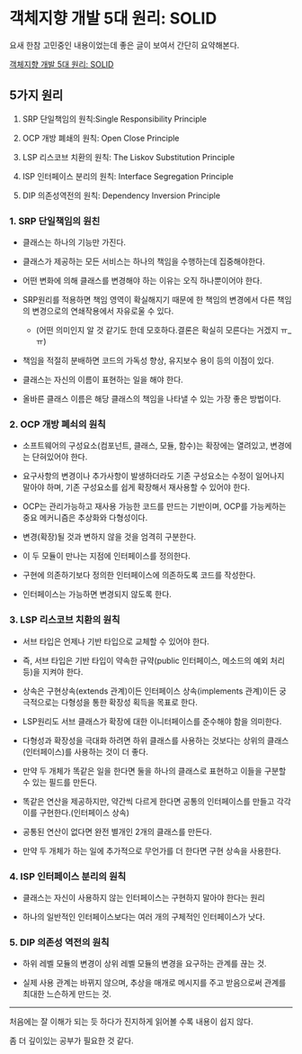 # 객체지향 개발 5대 원리: SOLID

요새 한참 고민중인 내용이었는데 좋은 글이 보여서 간단히 요약해본다.

[객체지향 개발 5대 원리: SOLID](http://www.nextree.co.kr/p6960/)

## 5가지 원리

1. SRP 단일책임의 원칙:Single Responsibility Principle

2. OCP 개방 폐쇄의 원칙: Open Close Principle

3. LSP 리스코브 치환의 원칙: The Liskov Substitution Principle

4. ISP 인터페이스 분리의 원칙: Interface Segregation Principle

5. DIP 의존성역전의 원칙: Dependency Inversion Principle

### 1. SRP 단일책임의 원친

* 클래스는 하나의 기능만 가진다.

* 클래스가 제공하는 모든 서비스는 하나의 책임을 수행하는데 집중해야한다.

* 어떤 변화에 의해 클래스를 변경해야 하는 이유는 오직 하나뿐이어야 한다.

* SRP원리를 적용하면 책임 영역이 확실해지기 때문에 한 책임의 변경에서 다른 책임의 변경으로의 연쇄작용에서 자유로울 수 있다.

    * (어떤 의미인지 알 것 같기도 한데 모호하다.결론은 확실히 모른다는 거겠지 ㅠ_ㅠ)

* 책임을 적절히 분배하면 코드의 가독성 향상, 유지보수 용이 등의 이점이 있다.

* 클래스는 자신의 이름이 표현하는 일을 해야 한다.

* 올바른 클래스 이름은 해당 클래스의 책임을 나타낼 수 있는 가장 좋은 방법이다. 

### 2. OCP 개방 폐쇠의 원칙

* 소프트웨어의 구성요소(컴포넌트, 클래스, 모듈, 함수)는 확장에는 열려있고, 변경에는 단혀있어야 한다.

* 요구사항의 변경이나 추가사항이 발생하더라도 기존 구성요소는 수정이 일어나지 말아야 하며, 기존 구성요소를 쉽게 확장해서 재사용할 수 있어야 한다.

* OCP는 관리가능하고 재사용 가능한 코드를 만드는 기반이며, OCP를 가능케하는 중요 메커니즘은 추상화와 다형성이다.

* 변경(확장)될 것과 변하지 않을 것을 엄격히 구분한다.

* 이 두 모듈이 만나는 지점에 인터페이스를 정의한다.

* 구현에 의존하기보다 정의한 인터페이스에 의존하도록 코드를 작성한다.

* 인터페이스는 가능하면 변경되지 않도록 한다.

### 3. LSP 리스코브 치환의 원칙

* 서브 타입은 언제나 기반 타입으로 교체할 수 있어야 한다.

* 즉, 서브 타입은 기반 타입이 약속한 규약(public 인터페이스, 메소드의 예외 처리 등)을 지켜야 한다.

* 상속은 구현상속(extends 관계)이든 인터페이스 상속(implements 관계)이든 궁극적으로는 다형성을 통한 확장성 획득을 목표로 한다.

* LSP원리도 서브 클래스가 확장에 대한 이니터페이스를 준수해야 함을 의미한다.

* 다형성과 확장성을 극대화 하려면 하위 클래스를 사용하는 것보다는 상위의 클래스(인터페이스)를 사용하는 것이 더 좋다.

* 만약 두 개체가 똑같은 일을 한다면 둘을 하나의 클래스로 표현하고 이들을 구분할 수 있는 필드를 만든다.

* 똑같은 연산을 제공하지만, 약간씩 다르게 한다면 공통의 인터페이스를 만들고 각각 이를 구현한다.(인터페이스 상속)

* 공통된 연산이 없다면 완전 별개인 2개의 클래스를 만든다.

* 만약 두 개체가 하는 일에 추가적으로 무언가를 더 한다면 구현 상속을 사용한다.

### 4. ISP 인터페이스 분리의 원칙

* 클래스는 자신이 사용하지 않는 인터페이스는 구현하지 말아야 한다는 원리

* 하나의 일반적인 인터페이스보다는 여러 개의 구체적인 인터페이스가 낫다.

### 5. DIP 의존성 역전의 원칙

* 하위 레벨 모듈의 변경이 상위 레벨 모듈의 변경을 요구하는 관계를 끊는 것.

* 실제 사용 관계는 바뀌지 않으며, 추상을 매개로 메시지를 주고 받음으로써 관계를 최대한 느슨하게 만드는 것.

----

처음에는 잘 이해가 되는 듯 하다가 진지하게 읽어볼 수록 내용이 쉽지 않다.

좀 더 깊이있는 공부가 필요한 것 같다.
